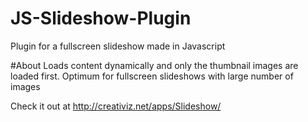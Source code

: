 # JS-Slideshow-Plugin
Plugin for a fullscreen slideshow made in Javascript

#About
Loads content dynamically and only the thumbnail images are loaded first. Optimum for fullscreen slideshows with large number of images

Check it out at
http://creativiz.net/apps/Slideshow/
